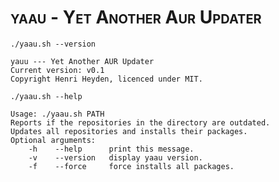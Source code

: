 <h1 style="font-variant:small-caps"> yaau - Yet Another Aur Updater </h1>

`./yaau.sh --version`

```
yauu --- Yet Another AUR Updater
Current version: v0.1
Copyright Henri Heyden, licenced under MIT.
```

`./yaau.sh --help`

```
Usage: ./yaau.sh PATH
Reports if the repositories in the directory are outdated.
Updates all repositories and installs their packages.
Optional arguments:
    -h    --help      print this message.
    -v    --version   display yaau version.
    -f    --force     force installs all packages.
```
